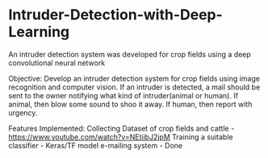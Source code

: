 # Intruder-Detection-with-Deep-Learning
An intruder detection system was developed for crop fields using a deep convolutional neural network

Objective:
  Develop an intruder detection system for crop fields using image recognition and computer vision. If an intruder is detected, a mail should be sent to the owner notifying what kind of intruder(animal or human). If animal, then blow some sound to shoo it away. If human, then report with urgency.
  
Features Implemented:
   Collecting Dataset of crop fields and cattle - https://www.youtube.com/watch?v=NEtiibJ2jpM
   Training a suitable classifier - Keras/TF model
   e-mailing system - Done


